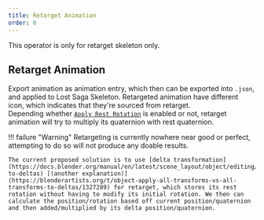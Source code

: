 ```yaml
---
title: Retarget Animation
order: 6
---
```


This operator is only for retarget skeleton only.

## Retarget Animation
Export animation as animation entry, which then can be exported into `.json`, and applied to Lost Saga Skeleton. Retargeted animation have different icon, which indicates that they're sourced from retarget.<br>
Depending whether [`Apply Rest Rotation`](./animation_entry.md#apply-rest-rotation) is enabled or not, retarget animation will try to multiply its quaternion with rest quaternion.

!!! failure "Warning"
    Retargeting is currently nowhere near good or perfect, attempting to do so will not produce any doable results.

    The current proposed solution is to use [delta transformation](https://docs.blender.org/manual/en/latest/scene_layout/object/editing/apply.html#transforms-to-deltas) [(another explanation)](https://blenderartists.org/t/object-apply-all-transforms-vs-all-transforms-to-deltas/1327289) for retarget, which stores its rest rotation without having to modify its initial rotation. We then can calculate the position/rotation based off current position/quaternion and then added/multiplied by its delta position/quaternion.